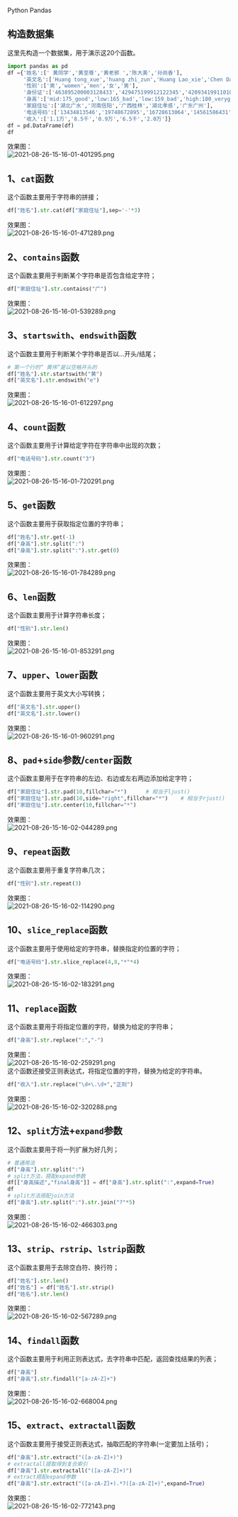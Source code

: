 Python Pandas
<a name="HrQoE"></a>
## 构造数据集
这里先构造一个数据集，用于演示这20个函数。
```python
import pandas as pd
df ={'姓名':[' 黄同学','黄至尊','黄老邪 ','陈大美','孙尚香'],
     '英文名':['Huang tong_xue','huang zhi_zun','Huang Lao_xie','Chen Da_mei','sun shang_xiang'],
     '性别':['男','women','men','女','男'],
     '身份证':['463895200003128433','429475199912122345','420934199110102311','431085200005230122','420953199509082345'],
     '身高':['mid:175_good','low:165_bad','low:159_bad','high:180_verygood','low:172_bad'],
     '家庭住址':['湖北广水','河南信阳','广西桂林','湖北孝感','广东广州'],
     '电话号码':['13434813546','19748672895','16728613064','14561586431','19384683910'],
     '收入':['1.1万','8.5千','0.9万','6.5千','2.0万']}
df = pd.DataFrame(df)
df
```
效果图：<br />![2021-08-26-15-16-01-401295.png](./img/1629962331251-1c9515ee-9ad2-42ae-830c-8abeaf37d100.png)
<a name="KMUwG"></a>
## 1、`cat`函数
这个函数主要用于字符串的拼接；
```python
df["姓名"].str.cat(df["家庭住址"],sep='-'*3)
```
效果图：<br />![2021-08-26-15-16-01-471289.png](./img/1629962331287-61e081ec-1404-4dcb-8b60-09716df011b7.png)
<a name="JvtML"></a>
## 2、`contains`函数
这个函数主要用于判断某个字符串是否包含给定字符；
```python
df["家庭住址"].str.contains("广")
```
效果图：<br />![2021-08-26-15-16-01-539289.png](./img/1629962331275-531e52ff-516e-40ae-9fc5-61eb28a5ea4a.png)
<a name="qaPF0"></a>
## 3、`startswith`、`endswith`函数
这个函数主要用于判断某个字符串是否以...开头/结尾；
```python
# 第一个行的“ 黄伟”是以空格开头的
df["姓名"].str.startswith("黄") 
df["英文名"].str.endswith("e")
```
效果图：<br />![2021-08-26-15-16-01-612297.png](./img/1629962360931-2768d03d-f6ac-4cc7-9a03-ea27b017234d.png)
<a name="PURsp"></a>
## 4、`count`函数
这个函数主要用于计算给定字符在字符串中出现的次数；
```python
df["电话号码"].str.count("3")
```
效果图：<br />![2021-08-26-15-16-01-720291.png](./img/1629962360924-839362bc-90b1-48e4-9382-ce906579f335.png)
<a name="nB4XT"></a>
## 5、`get`函数
这个函数主要用于获取指定位置的字符串；
```python
df["姓名"].str.get(-1)
df["身高"].str.split(":")
df["身高"].str.split(":").str.get(0)
```
效果图：<br />![2021-08-26-15-16-01-784289.png](./img/1629962378491-a3b38c97-0ccd-482b-b505-d268fdb04150.png)
<a name="DN7pB"></a>
## 6、`len`函数
这个函数主要用于计算字符串长度；
```python
df["性别"].str.len()
```
效果图：<br />![2021-08-26-15-16-01-853291.png](./img/1629962378489-8d2b8ef4-6fa9-4fc5-8250-f3e8b61a6de1.png)
<a name="wvBeL"></a>
## 7、`upper`、`lower`函数
这个函数主要用于英文大小写转换；
```python
df["英文名"].str.upper()
df["英文名"].str.lower()
```
效果图：<br />![2021-08-26-15-16-01-960291.png](./img/1629962427854-cc150c84-0068-4f05-9705-65c722806421.png)
<a name="JCzMz"></a>
## 8、`pad`+`side`参数/`center`函数
这个函数主要用于在字符串的左边、右边或左右两边添加给定字符；
```python
df["家庭住址"].str.pad(10,fillchar="*")      # 相当于ljust()
df["家庭住址"].str.pad(10,side="right",fillchar="*")    # 相当于rjust()
df["家庭住址"].str.center(10,fillchar="*")
```
效果图：<br />![2021-08-26-15-16-02-044289.png](./img/1629962427948-05454d8a-f698-4137-a384-3d00f36c3664.png)
<a name="kZMNA"></a>
## 9、`repeat`函数
这个函数主要用于重复字符串几次；
```python
df["性别"].str.repeat(3)
```
效果图：<br />![2021-08-26-15-16-02-114290.png](./img/1629962427821-7f92e3f1-7e74-4777-a22b-0a10ad0d198f.png)
<a name="Hj55b"></a>
## 10、`slice_replace`函数
这个函数主要用于使用给定的字符串，替换指定的位置的字符；
```python
df["电话号码"].str.slice_replace(4,8,"*"*4)
```
效果图：<br />![2021-08-26-15-16-02-183291.png](./img/1629962457636-8ca641b4-bc1d-4de3-91e0-d793649ae2a5.png)
<a name="aUxVb"></a>
## 11、`replace`函数
这个函数主要用于将指定位置的字符，替换为给定的字符串；
```python
df["身高"].str.replace(":","-")
```
效果图：<br />![2021-08-26-15-16-02-259291.png](./img/1629962457644-58b0c6b3-9898-4cb1-943d-b1a0391028d5.png)<br />这个函数还接受正则表达式，将指定位置的字符，替换为给定的字符串。
```python
df["收入"].str.replace("\d+\.\d+","正则")
```
效果图：<br />![2021-08-26-15-16-02-320288.png](./img/1629962457641-a92d6f16-514f-41bd-9444-108f331b175d.png)
<a name="k2IGr"></a>
## 12、`split`方法+`expand`参数
这个函数主要用于将一列扩展为好几列；
```python
# 普通用法
df["身高"].str.split(":")
# split方法，搭配expand参数
df[["身高描述","final身高"]] = df["身高"].str.split(":",expand=True)
df
# split方法搭配join方法
df["身高"].str.split(":").str.join("?"*5)
```
效果图：<br />![2021-08-26-15-16-02-466303.png](./img/1629962481480-7d77d32e-22e6-41a8-92aa-b2efb88dc7a6.png)
<a name="k1rcB"></a>
## 13、`strip`、`rstrip`、`lstrip`函数
这个函数主要用于去除空白符、换行符；
```python
df["姓名"].str.len()
df["姓名"] = df["姓名"].str.strip()
df["姓名"].str.len()
```
效果图：<br />![2021-08-26-15-16-02-567289.png](./img/1629962481501-aee7ee54-c784-4d1f-a85c-5aa7a6ed3974.png)
<a name="Kxtbh"></a>
## 14、`findall`函数
这个函数主要用于利用正则表达式，去字符串中匹配，返回查找结果的列表；
```python
df["身高"]
df["身高"].str.findall("[a-zA-Z]+")
```
效果图：<br />![2021-08-26-15-16-02-668004.png](./img/1629962481493-a4bb282f-2d5e-46f9-97d7-240d31b419fe.png)
<a name="qVytv"></a>
## 15、`extract`、`extractall`函数
这个函数主要用于接受正则表达式，抽取匹配的字符串(一定要加上括号)；
```python
df["身高"].str.extract("([a-zA-Z]+)")
# extractall提取得到复合索引
df["身高"].str.extractall("([a-zA-Z]+)")
# extract搭配expand参数
df["身高"].str.extract("([a-zA-Z]+).*?([a-zA-Z]+)",expand=True)
```
效果图：<br />![2021-08-26-15-16-02-772143.png](./img/1629962481507-a17482fb-33a8-4326-9fde-ba637f7344c1.png)
